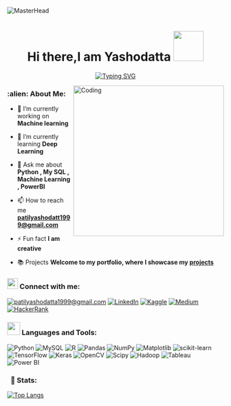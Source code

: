 ![MasterHead](https://user-images.githubusercontent.com/89390696/197391947-44073cab-ffa1-4f6f-b0e9-a541afc7254a.gif)

<h1 align="center">Hi there,I am Yashodatta <img src="https://camo.githubusercontent.com/b0fa06ee100360ae8811a115c133de7848891e3b/68747470733a2f2f6769746875622e6769746875626173736574732e636f6d2f696d616765732f6d6f6e612d776869737065722e676966" width="70" height="70" /></h1>



<p align="center">
  <a href="https://git.io/typing-svg"><img src="https://readme-typing-svg.herokuapp.com?font=Fira+Code&pause=1000&width=435&lines=Aspiring+Data+scientist+and+analyst;DS%20|%20ML%20|%20AI%20Enthusiastic;Always+learning+new+things&center=true&height=45"   alt="Typing SVG" /></a>
</p>








<img align="right" alt="Coding" width="350" src="https://cdn.dribbble.com/users/1162077/screenshots/3848914/programmer.gif">


<h3 align="left">:alien: About Me:  </h3>


- 🔭 I’m currently working on **Machine learning**

- 🌱 I’m currently learning **Deep Learning**

- 💬 Ask me about **Python , My SQL , Machine Learning , PowerBI**

- 📫 How to reach me **patilyashodatt1999@gmail.com**

- ⚡ Fun fact **I am creative**

- 📚 Projects **Welcome to my portfolio, where I showcase my [projects](https://github.com/Yashodatta15/Project_Portfolio/tree/main)**

<h3><img src="https://cdn-icons-png.flaticon.com/128/1017/1017466.png" width="25" height="25"> Connect with me:</h3>

<a href="mailto:patilyashodatta1999@gmail.com">![patilyashodatta1999@gmail.com](https://img.shields.io/badge/Gmail-D14836?style=flat&logo=gmail&logoColor=white)</a> 
<a href="https://www.linkedin.com/in/yashodatta-patil-b76039224/">![LinkedIn](https://img.shields.io/badge/LinkedIn-0077B5?style=flat&logo=linkedin&logoColor=white)</a>
<a href="https://www.kaggle.com/yashodattapatil">![Kaggle](https://img.shields.io/badge/Kaggle-20BEFF?style=flat&logo=kaggle&logoColor=white)</a>
<a href="https://medium.com/@patilyashodatta">![Medium](https://img.shields.io/badge/Medium-12100E?style=flat&logo=medium&logoColor=white)</a>
<a href="https://www.hackerrank.com/patilyashodatta1">![HackerRank](https://img.shields.io/badge/HackerRank-2EC866?style=flat&logo=hackerrank&logoColor=white)</a>


<h3><img src="https://media.giphy.com/media/WUlplcMpOCEmTGBtBW/giphy.gif" width="30"> Languages and Tools:</h3>

![Python](https://img.shields.io/badge/Python-3670A0?style=flat&logo=python&logoColor=ffdd54)
![MySQL](https://img.shields.io/badge/MySQL-%2300f.svg?style=flat&logo=mysql&logoColor=white) 
![R](https://img.shields.io/badge/R-%23276DC3.svg?style=flat&logo=r&logoColor=white) 
![Pandas](https://img.shields.io/badge/pandas-%23150458.svg?style=flat&logo=pandas&logoColor=white)
![NumPy](https://img.shields.io/badge/NumPy-%23013243.svg?style=flat&logo=numpy&logoColor=white)
![Matplotlib](https://img.shields.io/badge/Matplotlib-%2307405e.svg?style=flat&logo=matplotlib&logoColor=white)
![scikit-learn](https://img.shields.io/badge/scikit--learn-%23F7931E.svg?style=flat&logo=scikit-learn&logoColor=white)
![TensorFlow](https://img.shields.io/badge/TensorFlow-%23FF6F00.svg?style=flat&logo=TensorFlow&logoColor=white)
![Keras](https://img.shields.io/badge/Keras-%23D00000.svg?style=flat&logo=Keras&logoColor=white) 
![OpenCV](https://img.shields.io/badge/OpenCV-%23white.svg?style=flat&logo=OpenCV&logoColor=5C3EE8)
![Scipy](https://img.shields.io/badge/SciPy-%230C55A5.svg?style=flat&logo=scipy&logoColor=white)
![Hadoop](https://img.shields.io/badge/Hadoop-%23F7DC1B.svg?style=flat&logo=Apache%20Hadoop&logoColor=white)
![Tableau](https://img.shields.io/badge/Tableau-%23E97627.svg?style=flat&logo=Tableau&logoColor=white)
![Power BI](https://img.shields.io/badge/Power%20BI-%23F2C811.svg?style=flat&logo=Power%20BI&logoColor=white)



###  &nbsp; 👀 Stats: 

</div>

<div align="left">

[![Top Langs](https://github-readme-stats.vercel.app/api/top-langs/?username=yashodatta15&langs_count=8)](https://github.com/Yashodatta15/github-readme-stats)
</div>

